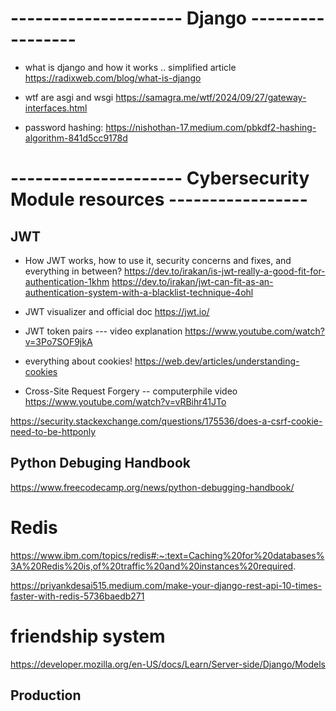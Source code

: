 
# --------------------- Django -----------------
* what is django and how it works .. simplified article
https://radixweb.com/blog/what-is-django

* wtf are asgi and wsgi
https://samagra.me/wtf/2024/09/27/gateway-interfaces.html

* password hashing:
https://nishothan-17.medium.com/pbkdf2-hashing-algorithm-841d5cc9178d


# --------------------- Cybersecurity Module resources -----------------

## JWT
* How JWT works, how to use it, security concerns and fixes, and everything in between? 
https://dev.to/irakan/is-jwt-really-a-good-fit-for-authentication-1khm
https://dev.to/irakan/jwt-can-fit-as-an-authentication-system-with-a-blacklist-technique-4ohl

* JWT visualizer and official doc
https://jwt.io/

* JWT token pairs --- video explanation
https://www.youtube.com/watch?v=3Po7SOF9jkA

* everything about cookies!
https://web.dev/articles/understanding-cookies

* Cross-Site Request Forgery -- computerphile video
https://www.youtube.com/watch?v=vRBihr41JTo

https://security.stackexchange.com/questions/175536/does-a-csrf-cookie-need-to-be-httponly



## Python Debuging Handbook
https://www.freecodecamp.org/news/python-debugging-handbook/


# Redis

https://www.ibm.com/topics/redis#:~:text=Caching%20for%20databases%3A%20Redis%20is,of%20traffic%20and%20instances%20required.

https://priyankdesai515.medium.com/make-your-django-rest-api-10-times-faster-with-redis-5736baedb271


# friendship system
https://developer.mozilla.org/en-US/docs/Learn/Server-side/Django/Models



## Production 